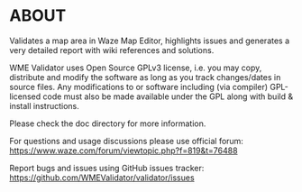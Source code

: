 ABOUT
=====
Validates a map area in Waze Map Editor, highlights issues and generates
a very detailed report with wiki references and solutions.

WME Validator uses Open Source GPLv3 license, i.e. you may copy,
distribute and modify the software as long as you track changes/dates
in source files. Any modifications to or software including
(via compiler) GPL-licensed code must also be made available under
the GPL along with build & install instructions.

Please check the doc directory for more information.

For questions and usage discussions please use official forum:
https://www.waze.com/forum/viewtopic.php?f=819&t=76488

Report bugs and issues using GitHub issues tracker:
https://github.com/WMEValidator/validator/issues
